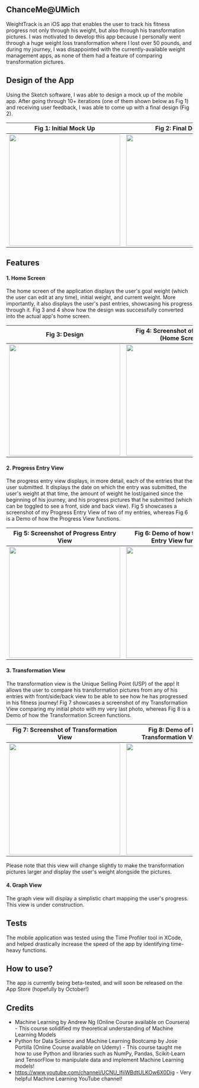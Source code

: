 ## ChanceMe@UMich
WeightTrack is an iOS app that enables the user to track his fitness progress not only through his weight, but also through his transformation pictures. I was motivated to develop this app because I personally went through a huge weight loss transformation where I lost over 50 pounds, and during my journey, I was disappointed with the currently-available weight management apps, as none of them had a feature of comparing transformation pictures. 

## Design of the App

Using the Sketch software, I was able to design a mock up of the mobile app. After going through 10+ iterations (one of them shown below as Fig 1) and receiving user feedback, I was able to come up with a final design (Fig 2).

Fig 1: Initial Mock Up         |  Fig 2: Final Design
:-------------------------:|:-------------------------:
<img src="/Screenshots/InitialMockUp.png" width=300>  |  <img src="/Screenshots/FinalSketch.png" width=300>


## Features
#### 1. Home Screen
The home screen of the application displays the user's goal weight (which the user can edit at any time), initial weight, and current weight. More importantly, it also displays the user's past entries, showcasing his progress through it. Fig 3 and 4 show how the design was successfully converted into the actual app's home screen.

Fig 3: Design        |  Fig 4: Screenshot of Actual App (Home Screen)
:-------------------------:|:-------------------------:
<img src="/Screenshots/FinalSketch.png" width=300> | <img src="/Screenshots/iPhoneXHomeScreen.png" width=300>

#### 2. Progress Entry View
The progress entry view displays, in more detail, each of the entries that the user submitted. It displays the date on which the entry was submitted, the user's weight at that time, the amount of weight he lost/gained since the beginning of his journey, and his progress pictures that he submitted (which can be toggled to see a front, side and back view). Fig 5 showcases a screenshot of my Progress Entry View of two of my entries, whereas Fig 6 is a Demo of how the Progress View functions.

Fig 5: Screenshot of Progress Entry View      |  Fig 6: Demo of how the Progress Entry View functions
:-------------------------:|:-------------------------:
<img src="/Screenshots/IMG_4335.PNG" width=300> | <img src="https://media.giphy.com/media/SRwOWpAxSNRm6JFwew/giphy.gif" width=300>

#### 3. Transformation View
The transformation view is the Unique Selling Point (USP) of the app! It allows the user to compare his transformation pictures from any of his entries with front/side/back view to be able to see how he has progressed in his fitness journey! Fig 7 showcases a screenshot of my Transformation View comparing my initial photo with my very last photo, whereas Fig 8 is a Demo of how the Transformation Screen functions.

Fig 7: Screenshot of Transformation View     |  Fig 8: Demo of how the Transformation View works
:-------------------------:|:-------------------------:
<img src="/Screenshots/IMG_4334.PNG" width=300> | <img src="https://media.giphy.com/media/f60deo37i56vl0pPhs/giphy.gif" width=300>

Please note that this view will change slightly to make the transformation pictures larger and display the user's weight alongside the pictures.


#### 4. Graph View
The graph view will display a simplistic chart mapping the user's progress. This view is under construction.

## Tests
The mobile application was tested using the Time Profiler tool in XCode, and helped drastically increase the speed of the app by identifying time-heavy functions. 

## How to use?
The app is currently being beta-tested, and will soon be released on the App Store (hopefully by October!)

## Credits
* Machine Learning by Andrew Ng (Online Course available on Coursera) - This course solidified my theoretical understanding of Machine Learning Models
* Python for Data Science and Machine Learning Bootcamp by Jose Portilla (Online Course available on Udemy) - This course taught me how to use Python and libraries such as NumPy, Pandas, Scikit-Learn and TensorFlow to manipulate data and implement Machine Learning models!
* https://www.youtube.com/channel/UCNU_lfiiWBdtULKOw6X0Dig - Very helpful Machine Learning YouTube channel!
